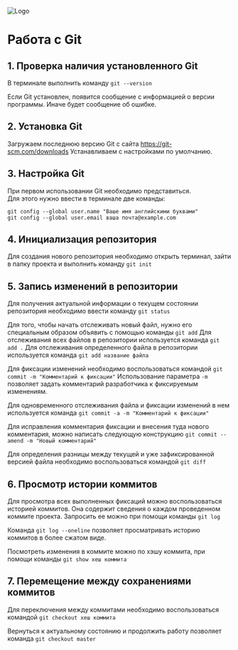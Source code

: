 ![Logo](Git-Logo-1788C.jpg)
# Работа с Git

## 1. Проверка наличия установленного Git
В терминале выполнить команду `git --version`

Если Git установлен, появится сообщение с информацией о версии программы. Иначе будет сообщение об ошибке.

## 2. Установка Git
Загружаем последнюю версию Git с сайта https://git-scm.com/downloads
Устанавливаем с настройками по умолчанию.

## 3. Настройка Git
При первом использовании Git необходимо представиться.  
Для этого нужно ввести в терминале две команды:
```
git config --global user.name "Ваше имя английскими буквами"
git config --global user.email ваша почта@example.com
```

## 4. Инициализация репозитория
Для создания нового репозитория необходимо открыть терминал, зайти в папку проекта и выполнить команду `git init`

## 5. Запись изменений в репозитории
Для получения актуальной информации о текущем состоянии репозитория необходимо ввести команду `git status`

Для того, чтобы начать отслеживать новый файл, нужно его специальным образом объявить с помощью команды `git add`
Для отслеживания всех файлов в репозитории используется команда `git add .`
Для отслеживания определенного файла в репозитории используется команда `git add название файла`

Для фиксации изменений необходимо воспользоваться командой `git commit -m "Комментарий к фиксации"` Использование параметра `-m` позволяет задать комментарий разработчика к фиксируемым изменениям.

Для одновременного отслеживания файла и фиксации изменений в нем используется команда `git commit -a -m "Комментарий к фиксации"`

Для исправления комментария фиксации и внесения туда нового комментария, можно написать следующую конструкцию `git commit --amend -m "Новый комментарий"`

Для определения разницы между текущей и уже зафиксированной версией файла необходимо воспользоваться командой `git diff`

## 6. Просмотр истории коммитов
Для просмотра всех выполненных фиксаций можно воспользоваться историей коммитов. Она содержит сведения о каждом проведенном коммите проекта. Запросить ее можно при помощи команды `git log`

Команда `git log --oneline` позволяет просматривать историю коммитов в более сжатом виде.

Посмотреть изменения в коммите можно по хэшу коммита, при помощи команды `git show хеш коммита`

## 7. Перемещение между сохранениями коммитов
Для переключения между коммитами необходимо воспользоваться командой `git checkout хеш коммита`

Вернуться к актуальному состоянию и продолжить работу позволяет команда `git checkout master`


